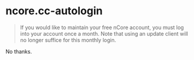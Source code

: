 ncore.cc-autologin
================

> If you would like to maintain your free nCore account, you must log into your account once a month. Note that using an update client will no longer suffice for this monthly login.

No thanks.
